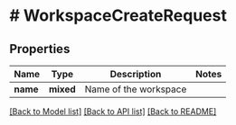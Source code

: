# # WorkspaceCreateRequest

## Properties

Name | Type | Description | Notes
------------ | ------------- | ------------- | -------------
**name** | **mixed** | Name of the workspace |

[[Back to Model list]](../../README.md#models) [[Back to API list]](../../README.md#endpoints) [[Back to README]](../../README.md)
